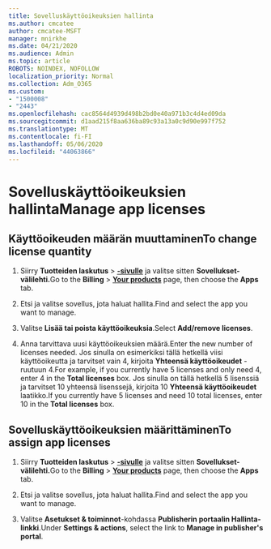 ```yaml
---
title: Sovelluskäyttöoikeuksien hallinta
ms.author: cmcatee
author: cmcatee-MSFT
manager: mnirkhe
ms.date: 04/21/2020
ms.audience: Admin
ms.topic: article
ROBOTS: NOINDEX, NOFOLLOW
localization_priority: Normal
ms.collection: Adm_O365
ms.custom:
- "1500008"
- "2443"
ms.openlocfilehash: cac8564d4939d498b2bd0e40a971b3c4d4ed09da
ms.sourcegitcommit: d1aad215f8aa636ba89c93a13a0c9d90e997f752
ms.translationtype: MT
ms.contentlocale: fi-FI
ms.lasthandoff: 05/06/2020
ms.locfileid: "44063866"
---
```

# <a name="manage-app-licenses"></a><span data-ttu-id="5073b-102">Sovelluskäyttöoikeuksien hallinta</span><span class="sxs-lookup"><span data-stu-id="5073b-102">Manage app licenses</span></span>

## <a name="to-change-license-quantity"></a><span data-ttu-id="5073b-103">Käyttöoikeuden määrän muuttaminen</span><span class="sxs-lookup"><span data-stu-id="5073b-103">To change license quantity</span></span>

1. <span data-ttu-id="5073b-104">Siirry **Tuotteiden laskutus** > **[-sivulle](https://go.microsoft.com/fwlink/p/?linkid=842054)** ja valitse sitten **Sovellukset-välilehti.**</span><span class="sxs-lookup"><span data-stu-id="5073b-104">Go to the **Billing** > **[Your products](https://go.microsoft.com/fwlink/p/?linkid=842054)** page, then choose the **Apps** tab.</span></span>

2. <span data-ttu-id="5073b-105">Etsi ja valitse sovellus, jota haluat hallita.</span><span class="sxs-lookup"><span data-stu-id="5073b-105">Find and select the app you want to manage.</span></span>  

3. <span data-ttu-id="5073b-106">Valitse **Lisää tai poista käyttöoikeuksia**.</span><span class="sxs-lookup"><span data-stu-id="5073b-106">Select **Add/remove licenses**.</span></span>

4. <span data-ttu-id="5073b-107">Anna tarvittava uusi käyttöoikeuksien määrä.</span><span class="sxs-lookup"><span data-stu-id="5073b-107">Enter the new number of licenses needed.</span></span> <span data-ttu-id="5073b-108">Jos sinulla on esimerkiksi tällä hetkellä viisi käyttöoikeutta ja tarvitset vain 4, kirjoita **Yhteensä käyttöoikeudet** -ruutuun 4.</span><span class="sxs-lookup"><span data-stu-id="5073b-108">For example, if you currently have 5 licenses and only need 4, enter 4 in the **Total licenses** box.</span></span> <span data-ttu-id="5073b-109">Jos sinulla on tällä hetkellä 5 lisenssiä ja tarvitset 10 yhteensä lisenssejä, kirjoita 10 **Yhteensä käyttöoikeudet** laatikko.</span><span class="sxs-lookup"><span data-stu-id="5073b-109">If you currently have 5 licenses and need 10 total licenses, enter 10 in the **Total licenses** box.</span></span>

## <a name="to-assign-app-licenses"></a><span data-ttu-id="5073b-110">Sovelluskäyttöoikeuksien määrittäminen</span><span class="sxs-lookup"><span data-stu-id="5073b-110">To assign app licenses</span></span>

1. <span data-ttu-id="5073b-111">Siirry **Tuotteiden laskutus** > **[-sivulle](https://go.microsoft.com/fwlink/p/?linkid=842054)** ja valitse sitten **Sovellukset-välilehti.**</span><span class="sxs-lookup"><span data-stu-id="5073b-111">Go to the **Billing** > **[Your products](https://go.microsoft.com/fwlink/p/?linkid=842054)** page, then choose the **Apps** tab.</span></span>

2. <span data-ttu-id="5073b-112">Etsi ja valitse sovellus, jota haluat hallita.</span><span class="sxs-lookup"><span data-stu-id="5073b-112">Find and select the app you want to manage.</span></span>  

3. <span data-ttu-id="5073b-113">Valitse **Asetukset & toiminnot**-kohdassa **Publisherin portaalin Hallinta-linkki**.</span><span class="sxs-lookup"><span data-stu-id="5073b-113">Under **Settings & actions**, select the link to **Manage in publisher's portal**.</span></span>